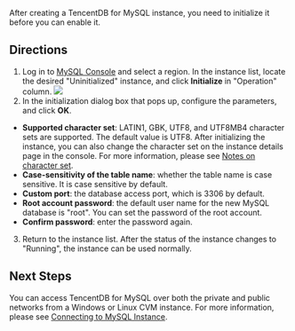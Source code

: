 After creating a TencentDB for MySQL instance, you need to initialize it before you can enable it.

## Directions
1. Log in to [MySQL Console](https://console.cloud.tencent.com/cdb) and select a region. In the instance list, locate the desired "Uninitialized" instance, and click **Initialize** in "Operation" column.
![](https://main.qcloudimg.com/raw/945a4e69bef68eb706a520d4cbac13cf.png)
2. In the initialization dialog box that pops up, configure the parameters, and click **OK**.
 - **Supported character set**: LATIN1, GBK, UTF8, and UTF8MB4 character sets are supported. The default value is UTF8. After initializing the instance, you can also change the character set on the instance details page in the console. For more information, please see [Notes on character set](https://intl.cloud.tencent.com/document/product/236/7259).
 - **Case-sensitivity of the table name**: whether the table name is case sensitive. It is case sensitive by default.
 - **Custom port**: the database access port, which is 3306 by default.
 - **Root account password**: the default user name for the new MySQL database is "root". You can set the password of the root account.
 - **Confirm password**: enter the password again.
3. Return to the instance list. After the status of the instance changes to "Running", the instance can be used normally.


## Next Steps
You can access TencentDB for MySQL over both the private and public networks from a Windows or Linux CVM instance. For more information, please see [Connecting to MySQL Instance](https://intl.cloud.tencent.com/document/product/236/37788).

